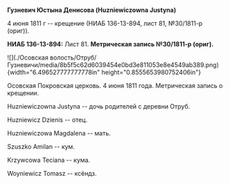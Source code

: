**Гузневич Юстына Денисова (Huzniewiczowna Justyna)**

4 июня 1811 г -- крещение (НИАБ 136-13-894, лист 81, №30/1811-р (ориг)).

**НИАБ 136-13-894:** Лист 81. **Метрическая запись №30/1811-р (ориг).**

![](./Осовская волость/Отруб/Гузневичи/media/8b5f5c62d6039454e0bd3e811053e8e4549ab389.png){width="6.496527777777778in"
height="0.8555653980752406in"}

Осовская Покровская церковь. 4 июня 1811 года. Метрическая запись о
крещении.

Huzniewiczowna Justyna -- дочь родителей с деревни Отруб.

Huzniewicz Dzienis -- отец.

Huzniewiczowa Magdalena -- мать.

Szuszko Amilan -- кум.

Krzywcowa Teciana -- кума.

Woyniewicz Tomasz -- ксёндз.
